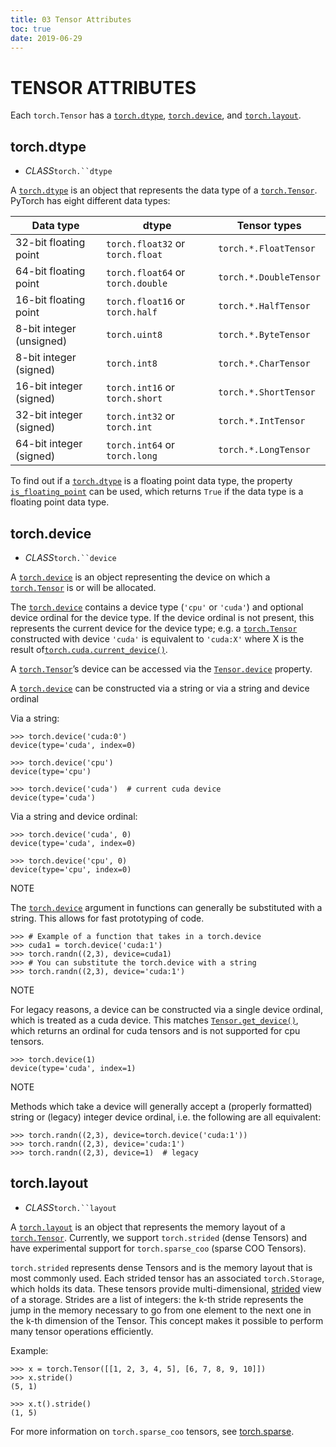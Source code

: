 ```yaml
---
title: 03 Tensor Attributes
toc: true
date: 2019-06-29
---
```

# TENSOR ATTRIBUTES

Each `torch.Tensor` has a [`torch.dtype`](https://pytorch.org/docs/stable/tensor_attributes.html#torch.torch.dtype), [`torch.device`](https://pytorch.org/docs/stable/tensor_attributes.html#torch.torch.device), and [`torch.layout`](https://pytorch.org/docs/stable/tensor_attributes.html#torch.torch.layout).



## torch.dtype

- *CLASS*`torch.``dtype`


A [`torch.dtype`](https://pytorch.org/docs/stable/tensor_attributes.html#torch.torch.dtype) is an object that represents the data type of a [`torch.Tensor`](https://pytorch.org/docs/stable/tensors.html#torch.Tensor). PyTorch has eight different data types:

| Data type                | dtype                             | Tensor types           |
| ------------------------ | --------------------------------- | ---------------------- |
| 32-bit floating point    | `torch.float32` or `torch.float`  | `torch.*.FloatTensor`  |
| 64-bit floating point    | `torch.float64` or `torch.double` | `torch.*.DoubleTensor` |
| 16-bit floating point    | `torch.float16` or `torch.half`   | `torch.*.HalfTensor`   |
| 8-bit integer (unsigned) | `torch.uint8`                     | `torch.*.ByteTensor`   |
| 8-bit integer (signed)   | `torch.int8`                      | `torch.*.CharTensor`   |
| 16-bit integer (signed)  | `torch.int16` or `torch.short`    | `torch.*.ShortTensor`  |
| 32-bit integer (signed)  | `torch.int32` or `torch.int`      | `torch.*.IntTensor`    |
| 64-bit integer (signed)  | `torch.int64` or `torch.long`     | `torch.*.LongTensor`   |

To find out if a [`torch.dtype`](https://pytorch.org/docs/stable/tensor_attributes.html#torch.torch.dtype) is a floating point data type, the property [`is_floating_point`](https://pytorch.org/docs/stable/torch.html#torch.is_floating_point) can be used, which returns `True` if the data type is a floating point data type.



## torch.device

- *CLASS*`torch.``device`


A [`torch.device`](https://pytorch.org/docs/stable/tensor_attributes.html#torch.torch.device) is an object representing the device on which a [`torch.Tensor`](https://pytorch.org/docs/stable/tensors.html#torch.Tensor) is or will be allocated.

The [`torch.device`](https://pytorch.org/docs/stable/tensor_attributes.html#torch.torch.device) contains a device type (`'cpu'` or `'cuda'`) and optional device ordinal for the device type. If the device ordinal is not present, this represents the current device for the device type; e.g. a [`torch.Tensor`](https://pytorch.org/docs/stable/tensors.html#torch.Tensor) constructed with device `'cuda'` is equivalent to `'cuda:X'` where X is the result of[`torch.cuda.current_device()`](https://pytorch.org/docs/stable/cuda.html#torch.cuda.current_device).

A [`torch.Tensor`](https://pytorch.org/docs/stable/tensors.html#torch.Tensor)’s device can be accessed via the [`Tensor.device`](https://pytorch.org/docs/stable/tensors.html#torch.Tensor.device) property.

A [`torch.device`](https://pytorch.org/docs/stable/tensor_attributes.html#torch.torch.device) can be constructed via a string or via a string and device ordinal

Via a string:

```
>>> torch.device('cuda:0')
device(type='cuda', index=0)

>>> torch.device('cpu')
device(type='cpu')

>>> torch.device('cuda')  # current cuda device
device(type='cuda')
```

Via a string and device ordinal:

```
>>> torch.device('cuda', 0)
device(type='cuda', index=0)

>>> torch.device('cpu', 0)
device(type='cpu', index=0)
```

NOTE

The [`torch.device`](https://pytorch.org/docs/stable/tensor_attributes.html#torch.torch.device) argument in functions can generally be substituted with a string. This allows for fast prototyping of code.

```
>>> # Example of a function that takes in a torch.device
>>> cuda1 = torch.device('cuda:1')
>>> torch.randn((2,3), device=cuda1)
>>> # You can substitute the torch.device with a string
>>> torch.randn((2,3), device='cuda:1')
```

NOTE

For legacy reasons, a device can be constructed via a single device ordinal, which is treated as a cuda device. This matches [`Tensor.get_device()`](https://pytorch.org/docs/stable/tensors.html#torch.Tensor.get_device), which returns an ordinal for cuda tensors and is not supported for cpu tensors.

```
>>> torch.device(1)
device(type='cuda', index=1)
```

NOTE

Methods which take a device will generally accept a (properly formatted) string or (legacy) integer device ordinal, i.e. the following are all equivalent:

```
>>> torch.randn((2,3), device=torch.device('cuda:1'))
>>> torch.randn((2,3), device='cuda:1')
>>> torch.randn((2,3), device=1)  # legacy
```



## torch.layout

- *CLASS*`torch.``layout`


A [`torch.layout`](https://pytorch.org/docs/stable/tensor_attributes.html#torch.torch.layout) is an object that represents the memory layout of a [`torch.Tensor`](https://pytorch.org/docs/stable/tensors.html#torch.Tensor). Currently, we support `torch.strided` (dense Tensors) and have experimental support for `torch.sparse_coo` (sparse COO Tensors).

`torch.strided` represents dense Tensors and is the memory layout that is most commonly used. Each strided tensor has an associated `torch.Storage`, which holds its data. These tensors provide multi-dimensional, [strided](https://en.wikipedia.org/wiki/Stride_of_an_array) view of a storage. Strides are a list of integers: the k-th stride represents the jump in the memory necessary to go from one element to the next one in the k-th dimension of the Tensor. This concept makes it possible to perform many tensor operations efficiently.

Example:

```
>>> x = torch.Tensor([[1, 2, 3, 4, 5], [6, 7, 8, 9, 10]])
>>> x.stride()
(5, 1)

>>> x.t().stride()
(1, 5)
```

For more information on `torch.sparse_coo` tensors, see [torch.sparse](https://pytorch.org/docs/stable/sparse.html#sparse-docs).
